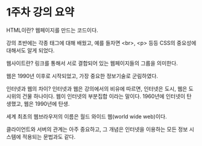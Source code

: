 # 1주차 강의 요약

HTML이란? 웹페이지를 만드는 코드이다.

강의 초반에는 각종 태그에 대해 배웠고, 예를 들자면 &lt;br&gt;, &lt;p&gt; 등등
CSS의 중요성에 대해서도 알게 되었다.

웹사이트란? 링크를 통해서 서로 결합되어 있는 웹페이지들의 그룹을 의미한다.

웹은 1990년 이후로 시작되었고, 가장 중요한 정보기술로 군림하였다.

인터넷과 웹의 차이? 인터넷과 웹은 강의에서의 비유에 따르면, 인터넷은 도시, 웹은 도시위의 건물 하나이다. 웹이 인터넷의 부분집합 이라는 말이다. 1960년에 인터넷이 탄생했고, 웹은 1990년에 탄생.

세계 최초의 웹브라우저의 이름은 월드 와이드 웹(world wide web)이다.

클라이언트와 서버의 관계는 아주 중요하고, 그 개념은 인터넷을 이용하는 모든 정보 시스템에 적용되는 문법과도 같다.
